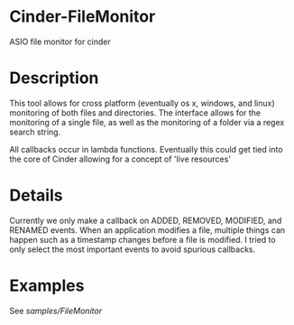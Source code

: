 # Cinder-FileMonitor
ASIO file monitor for cinder

# Description

This tool allows for cross platform (eventually os x, windows, and linux) monitoring of both files and directories.  The interface allows for the monitoring of a single file, as well as the monitoring of a folder via a regex search string.

All callbacks occur in lambda functions.  Eventually this could get tied into the core of Cinder allowing for a concept of 'live resources'

# Details

Currently we only make a callback on ADDED, REMOVED, MODIFIED, and RENAMED events.  When an application modifies a file, multiple things can happen such as a timestamp changes before a file is modified.  I tried to only select the most important events to avoid spurious callbacks.

# Examples

See _samples/FileMonitor_